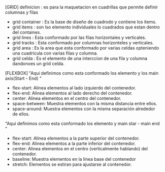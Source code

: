 [GRID]
definicion : es para la maquetacion en cuadrillas que permite definir columnas y filas 

- grid container : Es la base de diseño de cuadrodo y contiene los items.
- grid items : son lso elemento individuales lo cuadrados que estan dentro del containes.
- grid lines : Esta conformado por las filas horizontales y verticales.
- grid tracks : Esta conformado por columnas horizonteles y verticales.
- grid area : Es la area que esta conformado por varias celdas opteniendo una cuadricula con varias filas y columna.
- grid celda : Es el elemento de una interccion de una fila y columna dandonoes un grid celda.

[FLEXBOX]
"Aqui definimos como esta conformado los elemento y los main axis(Start - End) "
- flex-start: Alinea elementos al lado izquierdo del contenedor.
- flex-end: Alinea elementos al lado derecho del contenedor.
- center: Alinea elementos en el centro del contenedor.
- space-between: Muestra elementos con la misma distancia entre ellos.
- space-around: Muestra elementos con la misma separación alrededor de ellos.

"Aqui definimos como esta conformado los elemento y main star - main end "
- flex-start: Alinea elementos a la parte superior del contenedor.
- flex-end: Alinea elementos a la parte inferior del contenedor.
- center: Alinea elementos en el centro (verticalmente hablando) del contenedor.
- baseline: Muestra elementos en la línea base del contenedor
- stretch: Elementos se estiran para ajustarse al contenedor.